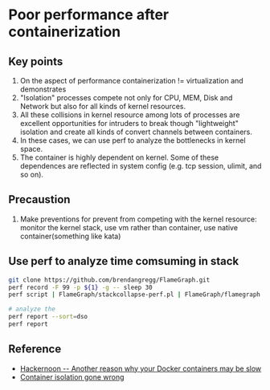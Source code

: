 # Poor performance after containerization

## Key points

1. On the aspect of performance containerization != virtualization and demonstrates
2. "Isolation" processes compete not only for CPU, MEM, Disk and Network but also for all kinds of kernel resources.
3. All these collisions in kernel resource among lots of processes are excellent opportunities for intruders to break though "lightweight" isolation and create all kinds of convert channels between containers.
4. In these cases, we can use perf to analyze the bottlenecks in kernel space.
5. The container is highly dependent on kernel. Some of these dependences are reflected in system config (e.g. tcp session, ulimit, and so on).

## Precaustion

1. Make preventions for prevent from competing with the kernel resource: monitor the kernel stack, use vm rather than container, use native container(something like kata)

## Use perf to analyze time comsuming in stack

```bash
git clone https://github.com/brendangregg/FlameGraph.git
perf record -F 99 -p ${1} -g -- sleep 30
perf script | FlameGraph/stackcollapse-perf.pl | FlameGraph/flamegraph.pl > ${1}.svg

# analyze the 
perf report --sort=dso
perf report
```

## Reference

- [Hackernoon -- Another reason why your Docker containers may be slow](https://hackernoon.com/another-reason-why-your-docker-containers-may-be-slow-d37207dec27f)
- [Container isolation gone wrong](https://sysdig.com/blog/container-isolation-gone-wrong/)
